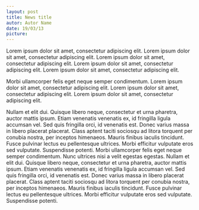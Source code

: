 ```yaml
---
layout: post
title: News title
autor: Autor Name
date: 19/03/13
picture:
---
```


Lorem ipsum dolor sit amet, consectetur adipiscing elit. Lorem ipsum dolor sit amet, consectetur adipiscing elit. Lorem ipsum dolor sit amet, consectetur adipiscing elit. Lorem ipsum dolor sit amet, consectetur adipiscing elit. Lorem ipsum dolor sit amet, consectetur adipiscing elit.

Morbi ullamcorper felis eget neque semper condimentum. Lorem ipsum dolor sit amet, consectetur adipiscing elit. Lorem ipsum dolor sit amet, consectetur adipiscing elit. Lorem ipsum dolor sit amet, consectetur adipiscing elit.

Nullam et elit dui. Quisque libero neque, consectetur et urna pharetra, auctor mattis ipsum. Etiam venenatis venenatis ex, id fringilla ligula accumsan vel. Sed quis fringilla orci, id venenatis est. Donec varius massa in libero placerat placerat. Class aptent taciti sociosqu ad litora torquent per conubia nostra, per inceptos himenaeos. Mauris finibus iaculis tincidunt. Fusce pulvinar lectus eu pellentesque ultrices. Morbi efficitur vulputate eros sed vulputate. Suspendisse potenti. Morbi ullamcorper felis eget neque semper condimentum. Nunc ultrices nisi a velit egestas egestas. Nullam et elit dui. Quisque libero neque, consectetur et urna pharetra, auctor mattis ipsum. Etiam venenatis venenatis ex, id fringilla ligula accumsan vel. Sed quis fringilla orci, id venenatis est. Donec varius massa in libero placerat placerat. Class aptent taciti sociosqu ad litora torquent per conubia nostra, per inceptos himenaeos. Mauris finibus iaculis tincidunt. Fusce pulvinar lectus eu pellentesque ultrices. Morbi efficitur vulputate eros sed vulputate. Suspendisse potenti.

